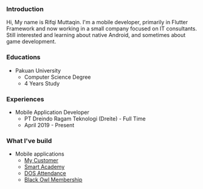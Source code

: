 ### Introduction

Hi, My name is Rifqi Muttaqin. I'm a mobile developer, primarily in Flutter Framework and now working in a small company focused on IT consultants.
Still interested and learning about native Android, and sometimes about game development.

### Educations

- Pakuan University
  - Computer Science Degree
  - 4 Years Study

### Experiences

- Mobile Application Developer
  - PT Dreindo Ragam Teknologi (Dreite) - Full Time
  - April 2019 - Present

### What I've build 
  - Mobile applications
    - [My Customer](https://play.google.com/store/apps/details?id=com.pli.mycustomer)
    - [Smart Academy](https://play.google.com/store/apps/details?id=com.smartacademyindonesia)
    - [DOS Attendance](https://play.google.com/store/apps/details?id=dos.dreite.co.id)
    - [Black Owl Membership](https://play.google.com/store/apps/details?id=blackowl.id)
